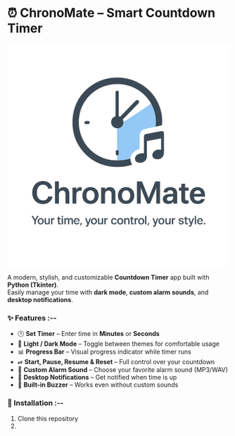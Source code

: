 # ⏰ ChronoMate – Smart Countdown Timer  

![Logo](Logo.png)  

A modern, stylish, and customizable **Countdown Timer** app built with **Python (Tkinter)**.  
Easily manage your time with **dark mode**, **custom alarm sounds**, and **desktop notifications**.  

### ✨ Features :--  

- 🕒 **Set Timer** – Enter time in **Minutes** or **Seconds**  
- 🎨 **Light / Dark Mode** – Toggle between themes for comfortable usage  
- 📊 **Progress Bar** – Visual progress indicator while timer runs  
- ⏯ **Start, Pause, Resume & Reset** – Full control over your countdown  
- 🎵 **Custom Alarm Sound** – Choose your favorite alarm sound (MP3/WAV)  
- 🔔 **Desktop Notifications** – Get notified when time is up  
- 🚨 **Built-in Buzzer** – Works even without custom sounds  

### 🚀 Installation :-- 

1. Clone this repository
2. 

